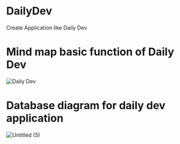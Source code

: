 # DailyDev
Create Application like Daily Dev

# Mind map basic function of Daily Dev
![Daily Dev](https://github.com/user-attachments/assets/af098bef-4fc4-451c-82f6-b46e20d6cfce)

# Database diagram for daily dev application
![Untitled (5)](https://github.com/user-attachments/assets/64622853-dcf3-4548-9e85-dffe3021209c)


